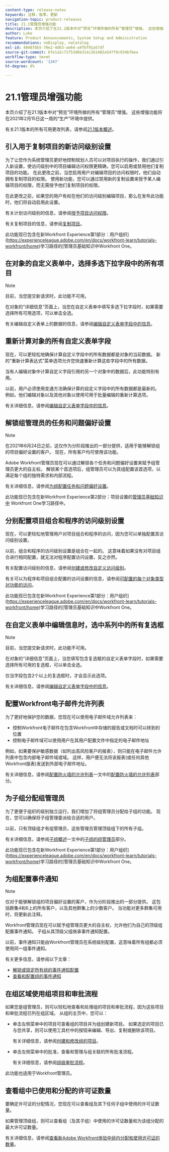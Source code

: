 ```yaml
---
content-type: release-notes
keywords: 注释，每季，更新
navigation-topic: product-releases
title: 21.1管理员增强功能
description: 本页介绍了在21.1版本中对“预览”环境所做的所有“管理员”增强。 这些增强功能将在2021年2月15日这一周的“生产”环境中提供。
author: Luke
feature: Product Announcements, System Setup and Administration
recommendations: noDisplay, noCatalog
exl-id: 4048f8b5-70e2-4d63-ae64-a4fbf91a57df
source-git-commit: 6fe1a2c71f53d6b314c2b1402a547f9c934bfbea
workflow-type: tm+mt
source-wordcount: '1347'
ht-degree: 0%

---
```


# 21.1管理员增强功能

本页介绍了在21.1版本中对“预览”环境所做的所有“管理员”增强。 这些增强功能将在2021年2月15日这一周的“生产”环境中提供。

有关21.1版本的所有可用更改列表，请参阅[21.1版本概述](../../../product-announcements/product-releases/21.1-release-activity/21-1-release-overview.md)。

## 引入用于复制项目的新访问级别设置

为了让您作为系统管理员更好地控制规划人员可以对项目执行的操作，我们通过引入新设置，使访问级别中的项目编辑访问权限更精确，您可以启用或禁用他们复制项目的功能。 在此更改之前，当您启用用户对编辑项目的访问权限时，他们自动拥有复制项目的权限。 使用新功能，您可以通过禁用新的复制设置来授予某人编辑项目的权限，而无需授予他们复制项目的权限。

在此更改之前，如果您的用户有权在他们的访问级别编辑项目，那么在发布此功能时，他们将自动启用此设置。

有关计划访问级别的信息，请参阅[授予项目访问权限](../../../administration-and-setup/add-users/configure-and-grant-access/grant-access-projects.md)。

有关复制项目的信息，请参阅[复制项目](../../../manage-work/projects/manage-projects/copy-project.md)。

此功能现已包含在新Workfront Experience第1部分：用户组织](https://experienceleague.adobe.com/en/docs/workfront-learn/tutorials-workfront/home)学习路径的[管理员基础知识中Workfront One。

## 在对象的自定义表单中，选择多选下拉字段中的所有项目

>[!NOTE]
>
>目前，当您提交新请求时，此功能不可用。

在对象的“详细信息”页面上，当您在自定义表单中填写多选下拉字段时，如果需要选择所有可用选项，可以单击全选。

有关编辑自定义表单上的数据的信息，请参阅[编辑自定义表单字段中的信息](../../../workfront-basics/work-with-custom-forms/edit-custom-forms.md)。

## 重新计算对象的所有自定义表单字段

现在，可以更轻松地确保计算自定义字段中的所有数据都是对象的当前数据。 新的“重新计算表达式”菜单选项允许您快速重新计算这些字段中的所有数据。

当有人编辑对象中计算自定义字段引用的另一个对象中的数据后，此功能特别有用。

以前，用户必须使用变通方法确保计算的自定义字段中的所有数据都是最新的。 例如，他们编辑对象以及其他对象以使用可用于批量编辑的重新计算选项。

有关详细信息，请参阅[编辑自定义表单字段中的信息](../../../workfront-basics/work-with-custom-forms/edit-custom-forms.md)。

## 解锁组管理员的任务和问题偏好设置

>[!NOTE]
>
>在2021年6月24日之前，这仅作为分阶段推出的一部分提供，适用于能够解锁组的项目偏好设置的客户。 现在，所有客户均可使用该功能。

Adobe Workfront管理员现在可以通过解锁各个任务和问题偏好设置来赋予组管理员更大的自主权。 解锁某个首选项后，组管理员可以为其组配置该首选项，以满足每个组的独特需求和内部流程。

有关详细信息，请参阅[为组配置任务和问题偏好设置](../../../administration-and-setup/manage-groups/create-and-manage-groups/configure-task-issue-preferences-group.md)。

此功能现已包含在新Workfront Experience第2部分：项目设置的[管理员基础知识中](https://experienceleague.adobe.com/en/docs/workfront-learn/tutorials-workfront/home) Workfront One学习路径中。

## 分别配置项目组合和程序的访问级别设置

现在，可以更轻松地管理用户对项目组合和程序的访问，因为您可以单独配置其访问级别设置。

以前，组合和程序的访问级别设置是组合在一起的。 这意味着如果没有对项目组合进行相同配置，就无法对程序配置访问设置，反之亦然。

有关配置访问级别的信息，请参阅[创建或修改自定义访问级别](../../../administration-and-setup/add-users/configure-and-grant-access/create-modify-access-levels.md)。

有关可以为程序和项目组合配置的访问设置的信息，请参阅[可配置的每个对象类型对功能的访问](../../../administration-and-setup/add-users/access-levels-and-object-permissions/configurable-functionality-in-each-access-level-by-object-type.md)。

此功能现已包含在新Workfront Experience第1部分：用户组织](https://experienceleague.adobe.com/en/docs/workfront-learn/tutorials-workfront/home)学习路径的[管理员基础知识中Workfront One。

## 在自定义表单中编辑信息时，选中系列中的所有复选框

>[!NOTE]
>
>目前，当您提交新请求时，此功能不可用。

在对象的“详细信息”页面上，当您填写包含复选框的自定义表单字段时，如果需要选择所有可用的复选框，可以单击全选。

仅当字段包含2个以上的复选框时，才会显示此选项。

有关详细信息，请参阅[编辑自定义表单字段中的信息](../../../workfront-basics/work-with-custom-forms/edit-custom-forms.md)。

## 配置Workfront电子邮件允许列表

为了更好地保护您的数据，您现在可以使用电子邮件域允许列表来：

* 控制Workfront电子邮件在包含Workfront中存储的报告或文档时可以转到的位置
* 控制电子邮件域可以使用用户在其用户配置文件中指定的电子邮件地址

例如，如果要保护敏感数据（如列出高风险客户的报表），则只能在电子邮件允许列表中包含内部电子邮件域或域。 这样，用户便无法将该报表(或任何其他Workfront报表)发送到外部电子邮件地址。

有关详细信息，请参阅[配置防火墙的允许列表](../../../administration-and-setup/get-started-wf-administration/configure-your-firewall.md)一文中的[配置防火墙的允许列表](../../../administration-and-setup/get-started-wf-administration/configure-your-firewall.md#configur)部分。

## 为子组分配组管理员

为了更便于组织的级别独立运行，我们增加了将组管理员分配给子组的功能。 现在，您可以确保将子组管理委派给合适的用户。

以前，只有顶级组才有组管理员，这些管理员管理顶级组下的所有子组。

有关详细信息，请参阅[子组概述](../../../administration-and-setup/manage-groups/groups-overview/subgroups.md)一文中的[子组的组管理员](../../../administration-and-setup/manage-groups/groups-overview/subgroups.md#for)部分。

此功能现已包含在新Workfront Experience第1部分：用户组织](https://experienceleague.adobe.com/en/docs/workfront-learn/tutorials-workfront/home)学习路径的[管理员基础知识中Workfront One。

## 为组配置事件通知

>[!NOTE]
>
>仅对于能够解锁组的项目偏好设置的客户，作为分阶段推出的一部分提供。 这包括群集4和6上的所有客户，以及其他群集上的少数客户。 当功能对更多群集可用时，将更新此注释。

Workfront管理员现在可以赋予组管理员更大的自主权，允许他们为自己的顶级组配置事件通知。 子组从其顶级父组继承事件通知配置。

以前，事件通知只能由Workfront管理员在系统级别配置，这意味着所有组都必须使用同一组事件通知。

有关更多信息，请参阅以下文章：

* [解锁或锁定所有组的事件通知配置](../../../administration-and-setup/manage-workfront/emails/unlock-configuration-of-event-notifications-for-groups.md)
* [查看和配置组的事件通知](../../../administration-and-setup/manage-groups/create-and-manage-groups/view-and-configure-event-notifications-group.md)

<!--This feature is now included in the [Administrator Fundamentals in the new Workfront experience, Part 1: User Organization](https://experienceleague.adobe.com/en/docs/workfront-learn/tutorials-workfront/home) learning path on Workfront One.

This feature is now included in the [Email and In-App Notifications in the new Workfront experience](https://experienceleague.adobe.com/en/docs/workfront/using/home://one.workfront.com/s/learningpath2/email-and-in-app-notifications-in-the-new-workfront-experience-MCDSDH3SRJ4ZGTJF5NJI64F4TW2U) learning path on Workfront One.-->

## 在组区域使用组项目和审批流程

如果您是组管理员，则可以轻松地查看和处理组的项目和审批流程，因为这些项目和审批流程已列在组区域。 从组的主页中，您可以：

* 单击左侧菜单中的项目可查看组的项目并为组创建新项目。 如果选定的项目已与您共享，则可以使用工具栏中的按钮来编辑、导出、复制或删除该项目。

  有关详细信息，请参阅[创建和修改组的项目](../../../administration-and-setup/manage-groups/work-with-group-objects/create-and-modify-a-groups-projects.md)。

* 单击左侧菜单中的批准，查看和管理与组关联的所有批准流程。

  有关详细信息，请参阅[组级审批流程](../../../administration-and-setup/manage-groups/work-with-group-objects/create-and-modify-groups-approval-processes.md)。

此功能也适用于Workfront管理员。

## 查看组中已使用和分配的许可证数量

要确定许可证的分配情况，您现在可以查看组及其下任何子组中使用的许可证数量。

如果管理顶级组，则可以查看组（及其子组）中使用的许可证数量和为该组分配的最大许可证数量。

有关详细信息，请参阅[查看新Adobe Workfront体验中组内分配和使用许可证的数量](../../../administration-and-setup/manage-groups/create-and-manage-groups/view-number-licenses-allocated-used-group.md)。

